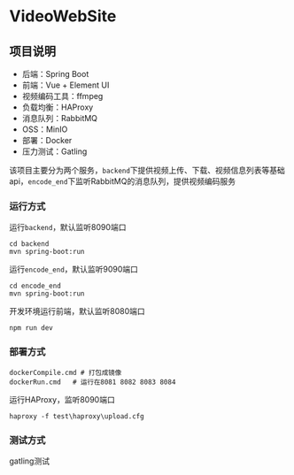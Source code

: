# VideoWebSite



## 项目说明

- 后端：Spring Boot
- 前端：Vue + Element UI
- 视频编码工具：ffmpeg
- 负载均衡：HAProxy
- 消息队列：RabbitMQ
- OSS：MinIO
- 部署：Docker
- 压力测试：Gatling

该项目主要分为两个服务，`backend`下提供视频上传、下载、视频信息列表等基础api，`encode_end`下监听RabbitMQ的消息队列，提供视频编码服务

### 运行方式

运行`backend`，默认监听8090端口

```shell
cd backend
mvn spring-boot:run
```

运行`encode_end`，默认监听9090端口

```
cd encode_end
mvn spring-boot:run
```

开发环境运行前端，默认监听8080端口

```
npm run dev
```

### 部署方式

```
dockerCompile.cmd # 打包成镜像
dockerRun.cmd	# 运行在8081 8082 8083 8084
```

运行HAProxy，监听8090端口

```
haproxy -f test\haproxy\upload.cfg
```

### 测试方式

gatling测试



